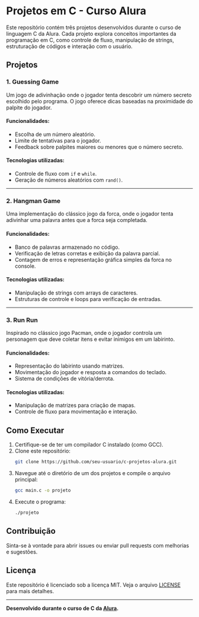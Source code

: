 # Projetos em C - Curso Alura

Este repositório contém três projetos desenvolvidos durante o curso de linguagem C da Alura. Cada projeto explora conceitos importantes da programação em C, como controle de fluxo, manipulação de strings, estruturação de códigos e interação com o usuário.

## Projetos

### 1. **Guessing Game**
Um jogo de adivinhação onde o jogador tenta descobrir um número secreto escolhido pelo programa. O jogo oferece dicas baseadas na proximidade do palpite do jogador.

#### Funcionalidades:
- Escolha de um número aleatório.
- Limite de tentativas para o jogador.
- Feedback sobre palpites maiores ou menores que o número secreto.

#### Tecnologias utilizadas:
- Controle de fluxo com `if` e `while`.
- Geração de números aleatórios com `rand()`.

---

### 2. **Hangman Game**
Uma implementação do clássico jogo da forca, onde o jogador tenta adivinhar uma palavra antes que a forca seja completada.

#### Funcionalidades:
- Banco de palavras armazenado no código.
- Verificação de letras corretas e exibição da palavra parcial.
- Contagem de erros e representação gráfica simples da forca no console.

#### Tecnologias utilizadas:
- Manipulação de strings com arrays de caracteres.
- Estruturas de controle e loops para verificação de entradas.

---

### 3. **Run Run**
Inspirado no clássico jogo Pacman, onde o jogador controla um personagem que deve coletar itens e evitar inimigos em um labirinto.

#### Funcionalidades:
- Representação do labirinto usando matrizes.
- Movimentação do jogador e resposta a comandos do teclado.
- Sistema de condições de vitória/derrota.

#### Tecnologias utilizadas:
- Manipulação de matrizes para criação de mapas.
- Controle de fluxo para movimentação e interação.

## Como Executar

1. Certifique-se de ter um compilador C instalado (como GCC).
2. Clone este repositório:
   ```bash
   git clone https://github.com/seu-usuario/c-projetos-alura.git
   ```
3. Navegue até o diretório de um dos projetos e compile o arquivo principal:
   ```bash
   gcc main.c -o projeto
   ```
4. Execute o programa:
   ```bash
   ./projeto
   ```

## Contribuição
Sinta-se à vontade para abrir issues ou enviar pull requests com melhorias e sugestões.

## Licença
Este repositório é licenciado sob a licença MIT. Veja o arquivo [LICENSE](LICENSE) para mais detalhes.

---

**Desenvolvido durante o curso de C da [Alura](https://www.alura.com.br/).**


